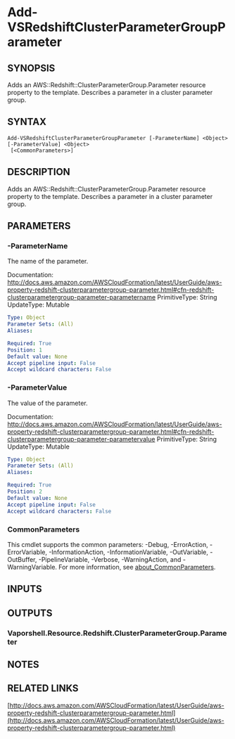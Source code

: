 # Add-VSRedshiftClusterParameterGroupParameter

## SYNOPSIS
Adds an AWS::Redshift::ClusterParameterGroup.Parameter resource property to the template.
Describes a parameter in a cluster parameter group.

## SYNTAX

```
Add-VSRedshiftClusterParameterGroupParameter [-ParameterName] <Object> [-ParameterValue] <Object>
 [<CommonParameters>]
```

## DESCRIPTION
Adds an AWS::Redshift::ClusterParameterGroup.Parameter resource property to the template.
Describes a parameter in a cluster parameter group.

## PARAMETERS

### -ParameterName
The name of the parameter.

Documentation: http://docs.aws.amazon.com/AWSCloudFormation/latest/UserGuide/aws-property-redshift-clusterparametergroup-parameter.html#cfn-redshift-clusterparametergroup-parameter-parametername
PrimitiveType: String
UpdateType: Mutable

```yaml
Type: Object
Parameter Sets: (All)
Aliases:

Required: True
Position: 1
Default value: None
Accept pipeline input: False
Accept wildcard characters: False
```

### -ParameterValue
The value of the parameter.

Documentation: http://docs.aws.amazon.com/AWSCloudFormation/latest/UserGuide/aws-property-redshift-clusterparametergroup-parameter.html#cfn-redshift-clusterparametergroup-parameter-parametervalue
PrimitiveType: String
UpdateType: Mutable

```yaml
Type: Object
Parameter Sets: (All)
Aliases:

Required: True
Position: 2
Default value: None
Accept pipeline input: False
Accept wildcard characters: False
```

### CommonParameters
This cmdlet supports the common parameters: -Debug, -ErrorAction, -ErrorVariable, -InformationAction, -InformationVariable, -OutVariable, -OutBuffer, -PipelineVariable, -Verbose, -WarningAction, and -WarningVariable. For more information, see [about_CommonParameters](http://go.microsoft.com/fwlink/?LinkID=113216).

## INPUTS

## OUTPUTS

### Vaporshell.Resource.Redshift.ClusterParameterGroup.Parameter
## NOTES

## RELATED LINKS

[http://docs.aws.amazon.com/AWSCloudFormation/latest/UserGuide/aws-property-redshift-clusterparametergroup-parameter.html](http://docs.aws.amazon.com/AWSCloudFormation/latest/UserGuide/aws-property-redshift-clusterparametergroup-parameter.html)

